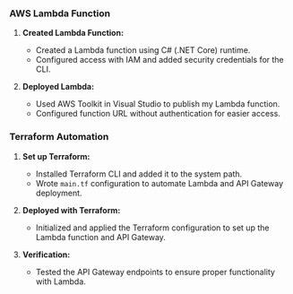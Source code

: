### AWS Lambda Function
1. **Created Lambda Function:**
   - Created a Lambda function using C# (.NET Core) runtime.
   - Configured access with IAM and added security credentials for the CLI.

2. **Deployed Lambda:**
   - Used AWS Toolkit in Visual Studio to publish my Lambda function.
   - Configured function URL without authentication for easier access.

### Terraform Automation
1. **Set up Terraform:**
   - Installed Terraform CLI and added it to the system path.
   - Wrote `main.tf` configuration to automate Lambda and API Gateway deployment.

2. **Deployed with Terraform:**
   - Initialized and applied the Terraform configuration to set up the Lambda function and API Gateway.

3. **Verification:**
   - Tested the API Gateway endpoints to ensure proper functionality with Lambda.
